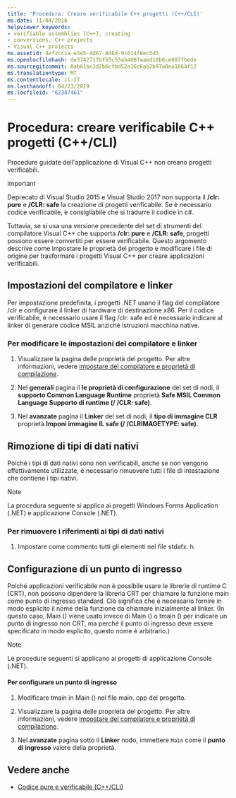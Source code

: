 ```yaml
---
title: 'Procedura: Creare verificabile C++ progetti (C++/CLI)'
ms.date: 11/04/2016
helpviewer_keywords:
- verifiable assemblies [C++], creating
- conversions, C++ projects
- Visual C++ projects
ms.assetid: 4ef2cc1a-e3e5-4d67-8d8d-9c614f8ec5d3
ms.openlocfilehash: de3742717bf55c53ab4007aaed18b6ce687fbede
ms.sourcegitcommit: 0ab61bc3d2b6cfbd52a16c6ab2b97a8ea1864f12
ms.translationtype: MT
ms.contentlocale: it-IT
ms.lasthandoff: 04/23/2019
ms.locfileid: "62387461"
---
```

# <a name="how-to-create-verifiable-c-projects-ccli"></a>Procedura: creare verificabile C++ progetti (C++/CLI)

Procedure guidate dell'applicazione di Visual C++ non creano progetti verificabili.

> [!IMPORTANT]
> Deprecato di Visual Studio 2015 e Visual Studio 2017 non supporta il **/clr: pure** e **/CLR: safe** la creazione di progetti verificabile. Se è necessario codice verificabile, è consigliabile che si tradurre il codice in c#.

Tuttavia, se si usa una versione precedente del set di strumenti del compilatore Visual C++ che supporta **/clr: pure** e **/CLR: safe**, progetti possono essere convertiti per essere verificabile. Questo argomento descrive come impostare le proprietà del progetto e modificare i file di origine per trasformare i progetti Visual C++ per creare applicazioni verificabili.

## <a name="compiler-and-linker-settings"></a>Impostazioni del compilatore e linker

Per impostazione predefinita, i progetti .NET usano il flag del compilatore /clr e configurare il linker di hardware di destinazione x86. Per il codice verificabile, è necessario usare il flag /clr: safe ed è necessario indicare al linker di generare codice MSIL anziché istruzioni macchina native.

### <a name="to-change-the-compiler-and-linker-settings"></a>Per modificare le impostazioni del compilatore e linker

1. Visualizzare la pagina delle proprietà del progetto. Per altre informazioni, vedere [impostare del compilatore e proprietà di compilazione](../build/working-with-project-properties.md).

1. Nel **generali** pagina il **le proprietà di configurazione** del set di nodi, il **supporto Common Language Runtime** proprietà **Safe MSIL Common Language Supporto di runtime (/ /CLR: safe)**.

1. Nel **avanzate** pagina il **Linker** del set di nodi, il **tipo di immagine CLR** proprietà **Imponi immagine IL safe (/ /CLRIMAGETYPE: safe)**.

## <a name="removing-native-data-types"></a>Rimozione di tipi di dati nativi

Poiché i tipi di dati nativi sono non verificabili, anche se non vengono effettivamente utilizzate, è necessario rimuovere tutti i file di intestazione che contiene i tipi nativi.

> [!NOTE]
> La procedura seguente si applica ai progetti Windows Forms Application (.NET) e applicazione Console (.NET).

### <a name="to-remove-references-to-native-data-types"></a>Per rimuovere i riferimenti ai tipi di dati nativi

1. Impostare come commento tutti gli elementi nel file stdafx. h.

## <a name="configuring-an-entry-point"></a>Configurazione di un punto di ingresso

Poiché applicazioni verificabile non è possibile usare le librerie di runtime C (CRT), non possono dipendere la libreria CRT per chiamare la funzione main come punto di ingresso standard. Ciò significa che è necessario fornire in modo esplicito il nome della funzione da chiamare inizialmente al linker. (In questo caso, Main () viene usato invece di Main () o tmain () per indicare un punto di ingresso non CRT, ma perché il punto di ingresso deve essere specificato in modo esplicito, questo nome è arbitrario.)

> [!NOTE]
> Le procedure seguenti si applicano ai progetti di applicazione Console (.NET).

#### <a name="to-configure-an-entry-point"></a>Per configurare un punto di ingresso

1. Modificare tmain in Main () nel file main. cpp del progetto.

1. Visualizzare la pagina delle proprietà del progetto. Per altre informazioni, vedere [impostare del compilatore e proprietà di compilazione](../build/working-with-project-properties.md).

1. Nel **avanzate** pagina sotto il **Linker** nodo, immettere `Main` come il **punto di ingresso** valore della proprietà.

## <a name="see-also"></a>Vedere anche

- [Codice pure e verificabile (C++/CLI)](../dotnet/pure-and-verifiable-code-cpp-cli.md)
